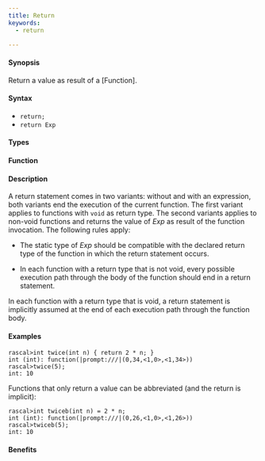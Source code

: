 ```yaml
---
title: Return
keywords:
  - return

---
```


#### Synopsis

Return a value as result of a [Function].

#### Syntax

*  `return;`
*  `return Exp`

#### Types

#### Function

#### Description

A return statement comes in two variants: without and with an expression,
both variants end the execution of the current function. 
The first variant applies to functions with `void` as return type. 
The second variants applies to non-void functions and returns the value of _Exp_ as result of the function invocation.
The following rules apply:

*  The static type of _Exp_ should be compatible with the declared return type of the function in 
  which the return statement occurs.

*  In each function with a return type that is not void, every possible execution path through the body of 
  the function should end in a return statement.


In each function with a return type that is void, a return statement is implicitly assumed at the end of each execution path through the function body.

#### Examples


```rascal-shell
rascal>int twice(int n) { return 2 * n; }
int (int): function(|prompt:///|(0,34,<1,0>,<1,34>))
rascal>twice(5);
int: 10
```
Functions that only return a value can be abbreviated (and the return is implicit):

```rascal-shell
rascal>int twiceb(int n) = 2 * n;
int (int): function(|prompt:///|(0,26,<1,0>,<1,26>))
rascal>twiceb(5);
int: 10
```

#### Benefits


